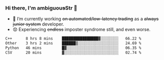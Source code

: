 ### Hi there, I'm ambiguou~~s~~Str 👋

<!--
**ambiguoustexture/ambiguoustexture** is a ✨ _special_ ✨ repository because its `README.md` (this file) appears on your GitHub profile.

Here are some ideas to get you started:
-->
- 🔭 I’m currently working ~~on automated/low-latency trading~~ as a ~~always junior system~~ developer.
- :worried: Experiencing ~~endless~~ imposter syndrome still, and even worse.

<!--START_SECTION:waka-->

```txt
C++      8 hrs 8 mins    ████████████████▓░░░░░░░░   66.22 %
Other    3 hrs 2 mins    ██████▒░░░░░░░░░░░░░░░░░░   24.69 %
Python   46 mins         █▓░░░░░░░░░░░░░░░░░░░░░░░   06.35 %
CSV      20 mins         ▓░░░░░░░░░░░░░░░░░░░░░░░░   02.74 %
```

<!--END_SECTION:waka-->
